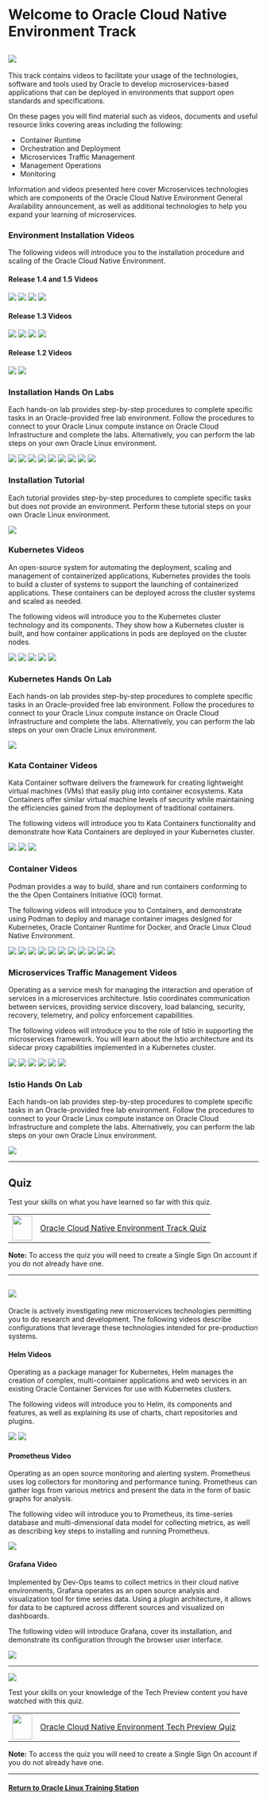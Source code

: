 
# Welcome to Oracle Cloud Native Environment Track <a name="ocne"></a>

![](../common/images/OCNE-banner.jpg)
---
This track contains videos to facilitate your usage of the technologies, software and tools used by Oracle to develop microservices-based applications that can be deployed in environments that support open standards and specifications.

On these pages you will find material such as videos, documents and useful resource links covering areas including the following:
- Container Runtime
- Orchestration and Deployment
- Microservices Traffic Management
- Management Operations
- Monitoring

Information and videos presented here cover Microservices technologies which are components of the Oracle Cloud Native Environment General Availability announcement, as well as additional technologies to help you expand your learning of microservices.

### Environment Installation Videos
The following videos will introduce you to the installation procedure and scaling of the Oracle Cloud Native Environment.

#### Release 1.4 and 1.5 Videos

[![](../common/images/ocne157update.jpg)](https://youtu.be/zMjAfYUB3Qw)
[![](../common/images/instwalk_tmp.png)](https://youtu.be/IuMKKWdDgc4)
[![](../common/images/confile_tmp.png)](https://youtu.be/pfnfu8B3atI)
[![](../common/images/confileov_tmp.png)](https://youtu.be/n7VhqiiYa1U)

#### Release 1.3 Videos

[![](../common/images/getstocne_tmp.png)](https://youtu.be/agoEHX0M7bk)
[![](../common/images/instocne_tmp.png)](https://youtu.be/bN_SLTGdJJQ)
[![](../common/images/depkubocne_tmp.png)](https://youtu.be/_dahVFaasAo)
[![](../common/images/sclkubocne_tmp.png)](https://youtu.be/aVyqWh048yo)

#### Release 1.2 Videos

[![](../common/images/deployocne_tmp.png)](https://youtu.be/M1WyPPxEM1U)
[![](../common/images/scaleocne_tmp.png)](https://youtu.be/AmAOBb-dk-4)

### Installation Hands On Labs
Each hands-on lab provides step-by-step procedures to complete specific tasks in an Oracle-provided free lab environment. Follow the procedures to connect to your Oracle Linux compute instance on Oracle Cloud Infrastructure and complete the labs. Alternatively, you can perform the lab steps on your own Oracle Linux environment.

[![](../common/images/deployocne_lab.png)](https://luna.oracle.com/lab/d18fe294-efb5-4498-9e7b-d5cc724d8619)
[![](../common/images/glusterocne_lab.png)](https://luna.oracle.com/lab/5455954d-142c-4801-9f34-5946ad19573d)
[![](../common/images/compactocne_lab.png)](https://luna.oracle.com/lab/c1bf32f7-7809-4355-bf83-d3f46797dd02)
[![](../common/images/oci-ccm_lab.png)](https://luna.oracle.com/lab/5571f277-3eb9-435f-b3b3-fe421fb9747e)
[![](../common/images/ocne_extlb_lab.png)](https://luna.oracle.com/lab/be8d99fc-44c3-4062-a3c3-95e982243ccf)
[![](../common/images/ocne_intlb_lab.png)](https://luna.oracle.com/lab/15c6f5a7-9fec-4946-bb42-92dd41310fdf)
[![](../common/images/ocne_metlb_lab.png)](https://luna.oracle.com/lab/d931637d-4e6b-4a46-ba17-810a942c4309)
[![](../common/images/verrazzano_lab.png)](https://luna.oracle.com/lab/8a6bf419-7ef9-4be1-a679-680b03191011)
[![](../common/images/ocne_scale_lab.png)](https://luna.oracle.com/lab/6c9e4d88-27e7-43bd-9366-0693fb8e4d3a)

### Installation Tutorial
Each tutorial provides step-by-step procedures to complete specific tasks but does not provide an environment. Perform these tutorial steps on your own Oracle Linux environment.

[![](../common/images/operatorlcocne_tut.png)](https://docs.oracle.com/en/learn/ocne-olm/)

### Kubernetes Videos
An open-source system for automating the deployment, scaling and management of containerized applications, Kubernetes provides the tools to build a cluster of systems to support the launching of containerized applications. These containers can be deployed across the cluster systems and scaled as needed.

The following videos will introduce you to the Kubernetes cluster technology and its components. They show how a Kubernetes cluster is built, and how container applications in pods are deployed on the cluster nodes.

[![](../common/images/introkubocne_tmp.png)](https://youtu.be/q2j7jjuBbiM)
[![](../common/images/kubarchocne_tmp.png)](https://youtu.be/H2rAeWkxp1Y)
[![](../common/images/kubectlocne_tmp.png)](https://youtu.be/0pa4rlFbFdk)
[![](../common/images/tour_tmp.png)](https://youtu.be/syBe1H-qe8U)
[![](../common/images/kubres_tmp.png)](https://youtu.be/e5m3TlvM4y4)

### Kubernetes Hands On Lab
Each hands-on lab provides step-by-step procedures to complete specific tasks in an Oracle-provided free lab environment. Follow the procedures to connect to your Oracle Linux compute instance on Oracle Cloud Infrastructure and complete the labs. Alternatively, you can perform the lab steps on your own Oracle Linux environment.

[![](../common/images/runkub_lab.png)](https://luna.oracle.com/lab/01e69515-8cda-4d6e-89af-849f324c4b7f)

### Kata Container Videos
Kata Container software delivers the framework for creating lightweight virtual machines (VMs) that easily plug into container ecosystems. Kata Containers offer similar virtual machine levels of security while maintaining the efficiencies gained from the deployment of traditional containers.

The following videos will introduce you to Kata Containers functionality and demonstrate how Kata Containers are deployed in your Kubernetes cluster.

[![](../common/images/kataovr_tmp.png)](https://youtu.be/0P2kQMCssm4)
[![](../common/images/katadep_tmp.png)](https://youtu.be/iUbs38MKcdI)
[![](../common/images/katadeplbls_tmp.png)](https://youtu.be/zsTuPQ88qxc)

### Container Videos
Podman provides a way to build, share and run containers conforming to the the Open Containers Initiative (OCI) format.

The following videos will introduce you to Containers, and demonstrate using Podman to deploy and manage container images designed for Kubernetes, Oracle Container Runtime for Docker, and Oracle Linux Cloud Native Environment.

[![](../common/images/contov_tmp.png)](https://youtu.be/V9sOZHfuvVM)
[![](../common/images/arecontvm_tmp.png)](https://youtu.be/AvNDTpmHOMk)
[![](../common/images/instpbs_tmp.png)](https://youtu.be/L9Arzr88p0M)
[![](../common/images/pull_tmp.png)](https://youtu.be/QmZE-lFNzk4)
[![](../common/images/usepr_tmp.png)](https://youtu.be/q57hNilpakk)
[![](../common/images/createlr_tmp.png)](https://youtu.be/8wVmR_5YyCk)
[![](../common/images/run_tmp.png)](https://youtu.be/PXeKEIdaTBs)
[![](../common/images/imagelay_tmp.png)](https://youtu.be/i9KKMM0RiDI)
[![](../common/images/bind_tmp.png)](https://youtu.be/Kw5vdNRRaZc)
[![](../common/images/vol_tmp.png)](https://youtu.be/qIjTMOfGa_Y)
[![](../common/images/dfile_tmp.png)](https://youtu.be/AkvluNPzGSY)

### Microservices Traffic Management Videos
Operating as a service mesh for managing the interaction and operation of services in a microservices architecture. Istio coordinates communication between services, providing service discovery, load balancing, security, recovery, telemetry, and policy enforcement capabilities.

The following videos will introduce you to the role of Istio in supporting the microservices framework. You will learn about the Istio architecture and its sidecar proxy capabilities implemented in a Kubernetes cluster.

[![](../common/images/introistio_tmp.png)](https://youtu.be/yr3rgcR_jwU)
[![](../common/images/istioarch_tmp.png)](https://youtu.be/67j5pKaezAk)
[![](../common/images/istioocne_tmp.png)](https://youtu.be/0W5fQnlJppw)
[![](../common/images/istioing_tmp.png)](https://youtu.be/Fkl7Zzn45X4)
[![](../common/images/istioeg_tmp.png)](https://youtu.be/MHKc4hfszUI)
[![](../common/images/istiort_tmp.png)](https://youtu.be/HDagk09TayQ)

### Istio Hands On Lab
Each hands-on lab provides step-by-step procedures to complete specific tasks in an Oracle-provided free lab environment. Follow the procedures to connect to your Oracle Linux compute instance on Oracle Cloud Infrastructure and complete the labs. Alternatively, you can perform the lab steps on your own Oracle Linux environment.

[![](../common/images/istio_sidecar.png)](https://luna.oracle.com/lab/6e667326-fd72-4e65-a5b5-8398c5eef960)

---
## Quiz
Test your skills on what you have learned so far with this quiz.   
 
<table>
    <tr>
    <td><img src="../common/images/quiz_v2.png" width="40" height="50"></td>
    <td><a href="https://apexapps.oracle.com/pls/apex/f?p=ST_QUIZ:200:0::::P200_QUIZ_KEY:DWXQQN7">Oracle Cloud Native Environment Track Quiz</a></td>
  </tr>
</table>    
<b>Note:</b> To access the quiz you will need to create a Single Sign On account if you do not already have one.

---
   
   

![](../common/images/OCNE-techprev-banner-V2.png)
---
Oracle is actively investigating new microservices technologies permitting you to do research and development. The following videos describe configurations that leverage these technologies intended for pre-production systems.

#### Helm Videos
Operating as a package manager for Kubernetes, Helm manages the creation of complex, multi-container applications and web services in an existing Oracle Container Services for use with Kubernetes clusters.

The following videos will introduce you to Helm, its components and features, as well as explaining its use of charts, chart repositories and plugins.

[![](../common/images/introhelm_tmp.png)](https://youtu.be/mKNqFyub0mU)
[![](../common/images/iiihelm_tmp.png)](https://youtu.be/zOrBVhxOvMU)

#### Prometheus Video
Operating as an open source monitoring and alerting system. Prometheus uses log collectors for monitoring and performance tuning. Prometheus can gather logs from various metrics and present the data in the form of basic graphs for analysis.

The following video will introduce you to Prometheus, its time-series database and multi-dimensional data model for collecting metrics, as well as describing key steps to installing and running Prometheus.

[![](../common/images/introprom_tmp.png)](https://youtu.be/E2123yZAJ0c)

#### Grafana Video
Implemented by Dev-Ops teams to collect metrics in their cloud native environments, Grafana operates as an open source analysis and visualization tool for time series data. Using a plugin architecture, it allows for data to be captured across different sources and visualized on dashboards.

The following video will introduce Grafana, cover its installation, and demonstrate its configuration through the browser user interface.

[![](../common/images/grafanaocne_tmp.png)](https://youtu.be/x6nloqYg-4w)

---

![](../common/images/quiz1.png)
   
   
Test your skills on your knowledge of the Tech Preview content you have watched with this quiz.   
 
<table>
    <tr>
    <td><img src="../common/images/quiz_v2.png" width="40" height="50"></td>
    <td><a href="https://apexapps.oracle.com/pls/apex/f?p=ST_QUIZ:200:0::::P200_QUIZ_KEY:31YKJS">Oracle Cloud Native Environment Tech Preview Quiz</a></td>
  </tr>
</table>    
<b>Note:</b> To access the quiz you will need to create a Single Sign On account if you do not already have one.

---

#### [Return to Oracle Linux Training Station](../README.md)
